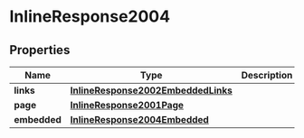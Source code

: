 
# InlineResponse2004

## Properties
Name | Type | Description | Notes
------------ | ------------- | ------------- | -------------
**links** | [**InlineResponse2002EmbeddedLinks**](InlineResponse2002EmbeddedLinks.md) |  | 
**page** | [**InlineResponse2001Page**](InlineResponse2001Page.md) |  | 
**embedded** | [**InlineResponse2004Embedded**](InlineResponse2004Embedded.md) |  |  [optional]



